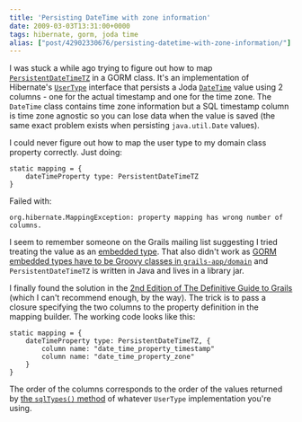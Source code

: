 ```yaml
---
title: 'Persisting DateTime with zone information'
date: 2009-03-03T13:31:00+0000
tags: hibernate, gorm, joda time
alias: ["post/42902330676/persisting-datetime-with-zone-information/"]
---
```


I was stuck a while ago trying to figure out how to map [`PersistentDateTimeTZ`][1] in a GORM class. It's an implementation of Hibernate's [`UserType`][2] interface that persists a Joda [`DateTime`][3] value using 2 columns - one for the actual timestamp and one for the time zone. The `DateTime` class contains time zone information but a SQL timestamp column is time zone agnostic so you can lose data when the value is saved (the same exact problem exists when persisting `java.util.Date` values).

<!-- more -->

I could never figure out how to map the user type to my domain class property correctly. Just doing:

    static mapping = {
        dateTimeProperty type: PersistentDateTimeTZ
    }

Failed with:

    org.hibernate.MappingException: property mapping has wrong number of columns.

I seem to remember someone on the Grails mailing list suggesting I tried treating the value as an [embedded type][4]. That also didn't work as [GORM embedded types have to be Groovy classes in `grails-app/domain`][5] and `PersistentDateTimeTZ` is written in Java and lives in a library jar.

I finally found the solution in the [2nd Edition of The Definitive Guide to Grails][6] (which I can't recommend enough, by the way). The trick is to pass a closure specifying the two columns to the property definition in the mapping builder. The working code looks like this:

    static mapping = {
        dateTimeProperty type: PersistentDateTimeTZ, {
            column name: "date_time_property_timestamp"
            column name: "date_time_property_zone"
        }
    }

The order of the columns corresponds to the order of the values returned by [the `sqlTypes()` method][7] of whatever `UserType` implementation you're using.

[1]: http://joda-time.sourceforge.net/contrib/hibernate/apidocs/org/joda/time/contrib/hibernate/PersistentDateTimeTZ.html
[2]: http://www.hibernate.org/hib_docs/v3/api/org/hibernate/usertype/UserType.html
[3]: http://joda-time.sourceforge.net/api-release/org/joda/time/DateTime.html
[4]: http://grails.org/doc/1.1.x/guide/single.html#5.2.2%20Composition%20in%20GORM
[5]: http://jira.codehaus.org/browse/GRAILS-3328
[6]: http://www.amazon.co.uk/Definitive-Guide-Grails-Experts-Development/dp/1590599950
[7]: http://www.hibernate.org/hib_docs/v3/api/org/hibernate/usertype/UserType.html#sqlTypes()

